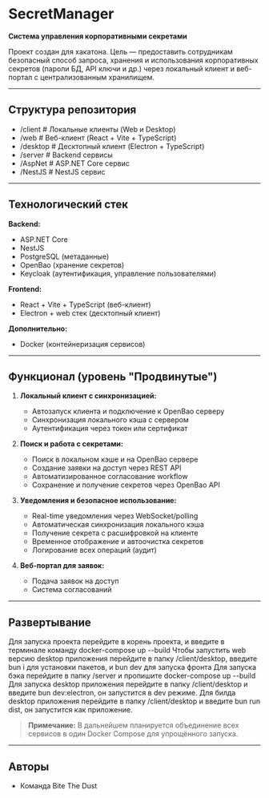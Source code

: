 # SecretManager

**Система управления корпоративными секретами**  

Проект создан для хакатона. Цель — предоставить сотрудникам безопасный способ запроса, хранения и использования корпоративных секретов (пароли БД, API ключи и др.) через локальный клиент и веб-портал с централизованным хранилищем.

---

## Структура репозитория

- /client # Локальные клиенты (Web и Desktop)
- /web # Веб-клиент (React + Vite + TypeScript)
- /desktop # Десктопный клиент (Electron + TypeScript)
- /server # Backend сервисы
- /AspNet # ASP.NET Core сервис
- /NestJS # NestJS сервис

---

## Технологический стек

**Backend:**  
- ASP.NET Core  
- NestJS  
- PostgreSQL (метаданные)  
- OpenBao (хранение секретов)  
- Keycloak (аутентификация, управление пользователями)  

**Frontend:**  
- React + Vite + TypeScript (веб-клиент)  
- Electron + web стек (десктопный клиент)  

**Дополнительно:**  
- Docker (контейнеризация сервисов)  

---

## Функционал (уровень "Продвинутые")

1. **Локальный клиент с синхронизацией:**  
   - Автозапуск клиента и подключение к OpenBao серверу  
   - Синхронизация локального кэша с сервером  
   - Аутентификация через токен или сертификат  

2. **Поиск и работа с секретами:**  
   - Поиск в локальном кэше и на OpenBao сервере  
   - Создание заявки на доступ через REST API  
   - Автоматизированное согласование workflow  
   - Сохранение и получение секретов через OpenBao API  

3. **Уведомления и безопасное использование:**  
   - Real-time уведомления через WebSocket/polling  
   - Автоматическая синхронизация локального кэша  
   - Получение секрета с расшифровкой на клиенте  
   - Временное отображение и автоочистка секретов  
   - Логирование всех операций (аудит)  

4. **Веб-портал для заявок:**  
   - Подача заявок на доступ  
   - Система согласований  

---

## Развертывание

Для запуска проекта перейдите в корень проекта, и введите в терминале команду docker-compose up --build
Чтобы запустить web версию desktop приложения перейдите в папку /client/desktop, введите bun i для установки пакетов, и bun dev для запуска фронта
Для запуска бэка перейдите в папку /server и пропишите docker-compose up --build
Для запуска desktop приложения перейдите в папку /client/desktop и введите bun dev:electron, он запустится в dev режиме.
Для билда desktop приложения перейдите в папку /client/desktop и введите bun run dist, он запустится как приложение.

> **Примечание:** В дальнейшем планируется объединение всех сервисов в один Docker Compose для упрощённого запуска.

---

## Авторы

- Команда Bite The Dust
